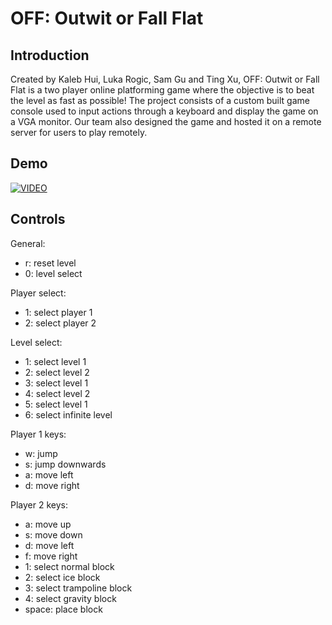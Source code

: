 # OFF: Outwit or Fall Flat

## Introduction

Created by Kaleb Hui, Luka Rogic, Sam Gu and Ting Xu, OFF: Outwit or Fall Flat is a two player online platforming game where the objective is to beat the level as fast as possible! The project consists of a custom built game console used to input actions through a keyboard and display the game on a VGA monitor. Our team also designed  the game and hosted it on a remote server for users to play remotely.

## Demo
[![VIDEO](https://img.youtube.com/vi/LAMEHRfCX0M/0.jpg)](https://youtu.be/LAMEHRfCX0M)

## Controls

General:
- r:        reset level
- 0:        level select

Player select:
- 1:        select player 1
- 2:        select player 2

Level select: 
- 1:        select level 1
- 2:        select level 2
- 3:        select level 1
- 4:        select level 2
- 5:        select level 1
- 6:        select infinite level

Player 1 keys:
- w:        jump
- s:        jump downwards 
- a:        move left
- d:        move right

Player 2 keys:
- a:        move up
- s:        move down
- d:        move left
- f:        move right
- 1:        select normal block
- 2:        select ice block
- 3:        select trampoline block
- 4:        select gravity block
- space:    place block
